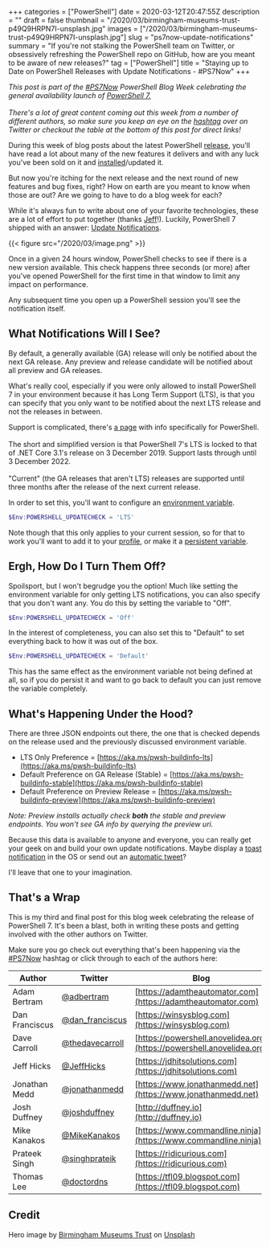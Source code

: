+++
categories = ["PowerShell"]
date = 2020-03-12T20:47:55Z
description = ""
draft = false
thumbnail = "/2020/03/birmingham-museums-trust-p49Q9HRPN7I-unsplash.jpg"
images = ["/2020/03/birmingham-museums-trust-p49Q9HRPN7I-unsplash.jpg"]
slug = "ps7now-update-notifications"
summary = "If you're not stalking the PowerShell team on Twitter, or obsessively refreshing the PowerShell repo on GitHub, how are you meant to be aware of new releases?"
tag = ["PowerShell"]
title = "Staying up to Date on PowerShell Releases with Update Notifications - #PS7Now"
+++


<p class="note"><em>This post is part of the <a href="https://twitter.com/search?q=%23PS7Now" target="_blank">#PS7Now</a> PowerShell Blog Week celebrating the general availability launch of <a href="https://docs.microsoft.com/en-us/powershell/" target="_blank">PowerShell 7.</a></em><br /><br />
<em>There's a lot of great content coming out this week from a number of different authors, so make sure you keep an eye on the <a href="https://twitter.com/search?q=%23PS7Now" target="_blank">hashtag</a> over on Twitter or checkout the table at the bottom of this post for direct links!</em></p>

During this week of blog posts about the latest PowerShell [release](https://github.com/powershell/powershell/releases), you'll have read a lot about many of the new features it delivers and with any luck you've been sold on it and [installed](__GHOST_URL__/2020/03/08/ps7now-installing/)/updated it.

But now you're itching for the next release and the next round of new features and bug fixes, right? How on earth are you meant to know when those are out? Are we going to have to do a blog week for each?

While it's always fun to write about one of your favorite technologies, these are a lot of effort to put together (thanks [Jeff](https://twitter.com/JeffHicks)!). Luckily, PowerShell 7 shipped with an answer: [Update Notifications](https://docs.microsoft.com/en-us/powershell/module/microsoft.powershell.core/about/about_update_notifications?view=powershell-7).

{{< figure src="/2020/03/image.png" >}}

Once in a given 24 hours window, PowerShell checks to see if there is a new version available. This check happens three seconds (or more) after you've opened PowerShell for the first time in that window to limit any impact on performance.

Any subsequent time you open up a PowerShell session you'll see the notification itself.

## What Notifications Will I See?

By default, a generally available (GA) release will only be notified about the next GA release. Any preview and release candidate will be notified about all preview and GA releases.

What's really cool, especially if you were only allowed to install PowerShell 7 in your environment because it has Long Term Support (LTS), is that you can specify that you only want to be notified about the next LTS release and not the releases in between.

<p class="note">Support is complicated, there's <a target="_blank" href="https://docs.microsoft.com/en-nz/powershell/scripting/powershell-support-lifecycle?view=powershell-7#lifecycle-of-powershell-7">a page</a> with info specifically for PowerShell.<br /><br />
The short and simplified version is that PowerShell 7's LTS is locked to that of .NET Core 3.1's release on 3 December 2019. Support lasts through until 3 December 2022.<br /><br />
"Current" (the GA releases that aren't LTS) releases are supported until three months after the release of the next current release.</p>

In order to set this, you'll want to configure an [environment variable](https://docs.microsoft.com/en-us/powershell/module/microsoft.powershell.core/about/about_environment_variables?view=powershell-7).

```powershell
$Env:POWERSHELL_UPDATECHECK = 'LTS'
```

Note though that this only applies to your current session, so for that to work you'll want to add it to your [profile](https://docs.microsoft.com/en-us/powershell/module/microsoft.powershell.core/about/about_profiles?view=powershell-7), or make it a [persistent variable](https://trevorsullivan.net/2016/07/25/powershell-environment-variables/).

## Ergh, How Do I Turn Them Off?

Spoilsport, but I won't begrudge you the option! Much like setting the environment variable for only getting LTS notifications, you can also specify that you don't want any. You do this by setting the variable to "Off".

```powershell
$Env:POWERSHELL_UPDATECHECK = 'Off'
```

In the interest of completeness, you can also set this to "Default" to set everything back to how it was out of the box.

```powershell
$Env:POWERSHELL_UPDATECHECK = 'Default'
```

This has the same effect as the environment variable not being defined at all, so if you do persist it and want to go back to default you can just remove the variable completely.

## What's Happening Under the Hood?

There are three JSON endpoints out there, the one that is checked depends on the release used and the previously discussed environment variable.

* LTS Only Preference = [https://aka.ms/pwsh-buildinfo-lts](https://aka.ms/pwsh-buildinfo-lts)
* Default Preference on GA Release (Stable) = [https://aka.ms/pwsh-buildinfo-stable](https://aka.ms/pwsh-buildinfo-stable)
* Default Preference on Preview Release = [https://aka.ms/pwsh-buildinfo-preview](https://aka.ms/pwsh-buildinfo-preview)

_Note: Preview installs actually check_ **_both_** _the stable and preview endpoints. You won't see GA info by querying the preview uri._

Because this data is available to anyone and everyone, you can really get your geek on and build your own update notifications. Maybe display a [toast notification](https://www.powershellgallery.com/packages/PoshNotify) in the OS or send out an [automatic tweet](https://www.powershellgallery.com/packages/PSTwitterAPI)?

I'll leave that one to your imagination.

## That's a Wrap

This is my third and final post for this blog week celebrating the release of PowerShell 7. It's been a blast, both in writing these posts and getting involved with the other authors on Twitter.

Make sure you go check out everything that's been happening via the [#PS7Now](https://twitter.com/hashtag/PS7Now?f=live) hashtag or click through to each of the authors here:

| Author         | Twitter                                               | Blog                                                                   |
|----------------|-------------------------------------------------------|------------------------------------------------------------------------|
| Adam Bertram   | [@adbertram](https://twitter.com/adbertram)           | [https://adamtheautomator.com](https://adamtheautomator.com)           |
| Dan Franciscus | [@dan_franciscus](https://twitter.com/dan_franciscus) | [https://winsysblog.com](https://winsysblog.com)                       |
| Dave Carroll   | [@thedavecarroll](https://twitter.com/thedavecarroll) | [https://powershell.anovelidea.org](https://powershell.anovelidea.org) |
| Jeff Hicks     | [@JeffHicks](https://twitter.com/JeffHicks)           | [https://jdhitsolutions.com](https://jdhitsolutions.com)               |
| Jonathan Medd  | [@jonathanmedd](https://twitter.com/jonathanmedd)     | [https://www.jonathanmedd.net](https://www.jonathanmedd.net)           |
| Josh Duffney   | [@joshduffney](https://twitter.com/joshduffney)       | [http://duffney.io](http://duffney.io)                                 |
| Mike Kanakos   | [@MikeKanakos](https://twitter.com/MikeKanakos)       | [https://www.commandline.ninja](https://www.commandline.ninja)                 |
| Prateek Singh  | [@singhprateik](https://twitter.com/singhprateik)     | [https://ridicurious.com](https://ridicurious.com)                     |
| Thomas Lee     | [@doctordns](https://twitter.com/doctordns)           | [https://tfl09.blogspot.com](https://tfl09.blogspot.com)               |

## Credit

Hero image by [Birmingham Museums Trust](https://unsplash.com/@birminghammuseumstrust?utm_source=unsplash&utm_medium=referral&utm_content=creditCopyText) on [Unsplash](https://unsplash.com/?utm_source=unsplash&utm_medium=referral&utm_content=creditCopyText)

